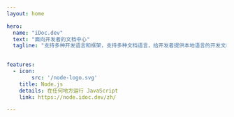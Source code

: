 ```yaml
---
layout: home

hero:
  name: "iDoc.dev"
  text: "面向开发者的文档中心"
  tagline: "支持多种开发语言和框架，支持多种文档语言，给开发者提供本地语言的开发文档。"
  

features:
  - icon:
        src: '/node-logo.svg'
    title: Node.js
    details: 在任何地方运行 JavaScript
    link: https://node.idoc.dev/zh/

---
```


